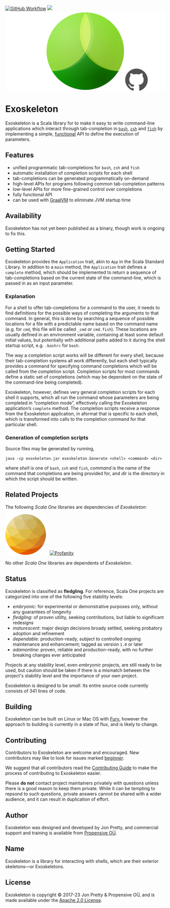 [<img alt="GitHub Workflow" src="https://img.shields.io/github/actions/workflow/status/propensive/exoskeleton/main.yml?style=for-the-badge" height="24">](https://github.com/propensive/exoskeleton/actions)
[<img src="https://img.shields.io/discord/633198088311537684?color=8899f7&label=DISCORD&style=for-the-badge" height="24">](https://discord.gg/7b6mpF6Qcf)
<img src="/doc/images/github.png" valign="middle">

# Exoskeleton

Exoskeleton is a Scala library for to make it easy to write command-line applications which
interact through tab-completion in
[`bash`](https://www.gnu.org/software/bash/),
[`zsh`](http://zsh.sourceforge.net/) and [`fish`](https://fishshell.com/) by
implementing a simple,
[functional](https://en.wikipedia.org/wiki/Functional_programming) API to
define the execution of parameters.

## Features

- unified programmatic tab-completions for `bash`, `zsh` and `fish`
- automatic installation of completion scripts for each shell
- tab-completions can be generated programmatically on-demand
- high-level APIs for programs following common tab-completion patterns
- low-level APIs for more fine-grained control over completions
- fully functional API
- can be used with [GraalVM](https://www.graalvm.org/) to eliminate JVM
  startup time


## Availability

Exoskeleton has not yet been published as a binary, though work is ongoing to fix this.

## Getting Started

Exoskeleton provides the `Application` trait, akin to `App` in the Scala
Standard Library. In addition to a `main` method, the `Application` trait
defines a `complete` method, which should be implemented to return a sequence
of tab-completions based on the current state of the command-line, which is
passed in as an input parameter.

### Explanation

For a shell to offer tab-completions for a command to the user, it needs to
find definitions for the possible ways of completing the arguments to that
command. In general, this is done by searching a sequence of possible
locations for a file with a predictable name based on the command name (e.g.
for `cmd`, this file will be called `_cmd` or `cmd.fish`). These locations
are usually defined in an environment variable, containing at least some
default initial values, but potentially with additional paths added to it
during the shell startup script, e.g. `.bashrc` for `bash`.

The way a completion script works will be different for every shell, because
their tab-completion systems all work differently, but each shell typically
provides a command for specifying command completions which will be called
from the completion script. Completion scripts for most commands define a
static set of completions (which may be dependent on the state of the
command-line being completed).

Exoskeleton, however, defines very general completion scripts for each shell
it supports, which all run the command whose parameters are being completed
in “completion mode”, effectively calling the Exoskeleton application’s
`complete` method. The completion scripts receive a response from the
Exoskeleton application, in aformat that is specific to each shell, which is
transformed into calls to the completion command for that particular shell.

### Generation of completion scripts

Source files may be generated by running,
```shell
java -cp exoskeleton.jar exoskeleton.Generate <shell> <command> <dir>
```
where _shell_ is one of `bash`, `zsh` and `fish`, _command_ is the name of
the command that completions are being provided for, and _dir_ is the
directory in which the script should be written.


## Related Projects

The following _Scala One_ libraries are dependencies of _Exoskeleton_:

[![Galilei](https://github.com/propensive/galilei/raw/main/doc/images/128x128.png)](https://github.com/propensive/galilei/) &nbsp; [![Profanity](https://github.com/propensive/profanity/raw/main/doc/images/128x128.png)](https://github.com/propensive/profanity/) &nbsp;

No other _Scala One_ libraries are dependents of _Exoskeleton_.

## Status

Exoskeleton is classified as __fledgling__. For reference, Scala One projects are
categorized into one of the following five stability levels:

- _embryonic_: for experimental or demonstrative purposes only, without any guarantees of longevity
- _fledgling_: of proven utility, seeking contributions, but liable to significant redesigns
- _maturescent_: major design decisions broady settled, seeking probatory adoption and refinement
- _dependable_: production-ready, subject to controlled ongoing maintenance and enhancement; tagged as version `1.0` or later
- _adamantine_: proven, reliable and production-ready, with no further breaking changes ever anticipated

Projects at any stability level, even _embryonic_ projects, are still ready to
be used, but caution should be taken if there is a mismatch between the
project's stability level and the importance of your own project.

Exoskeleton is designed to be _small_. Its entire source code currently consists
of 341 lines of code.

## Building

Exoskeleton can be built on Linux or Mac OS with [Fury](/propensive/fury), however
the approach to building is currently in a state of flux, and is likely to
change.

## Contributing

Contributors to Exoskeleton are welcome and encouraged. New contributors may like to look for issues marked
<a href="https://github.com/propensive/exoskeleton/labels/beginner">beginner</a>.

We suggest that all contributors read the [Contributing Guide](/contributing.md) to make the process of
contributing to Exoskeleton easier.

Please __do not__ contact project maintainers privately with questions unless
there is a good reason to keep them private. While it can be tempting to
repsond to such questions, private answers cannot be shared with a wider
audience, and it can result in duplication of effort.

## Author

Exoskeleton was designed and developed by Jon Pretty, and commercial support and training is available from
[Propensive O&Uuml;](https://propensive.com/).



## Name

Exoskeleton is a library for interacting with shells, which are their exterior skeletons—or Exoskeletons.

## License

Exoskeleton is copyright &copy; 2017-23 Jon Pretty & Propensive O&Uuml;, and is made available under the
[Apache 2.0 License](/license.md).
